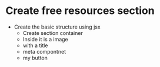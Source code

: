 # Create free resources section  
- Create the basic structure using jsx
    - Create section container  
    - Inside it is a image 
    - with a title  
    - meta compontnet  
    - my button  
    
